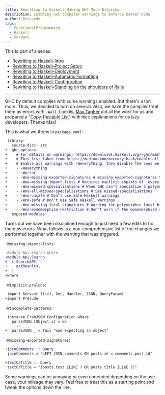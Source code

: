 ```yaml
---
title: Rewriting to Haskell–Making GHC More Nitpicky
description: Enabling GHC compiler warnings to enforce better code
author: Riccardo
tags:
  - FunctionalProgramming
  - Haskell
  - Servant
---
```


This is part of a series:

- [Rewriting to Haskell–Intro](https://odone.io/posts/2020-02-26-rewriting-haskell-intro.html)
- [Rewriting to Haskell–Project Setup](https://odone.io/posts/2020-03-03-rewriting-haskell-setup.html)
- [Rewriting to Haskell–Deployment](https://odone.io/posts/2020-03-14-rewriting-haskell-server.html)
- [Rewriting to Haskell–Automatic Formatting](https://odone.io/posts/2020-03-19-rewriting-haskell-formatting.html)
- [Rewriting to Haskell–Configuration](https://odone.io/posts/2020-03-23-rewriting-haskell-configuration.html)
- [Rewriting to Haskell–Standing on the shoulders of Rails](https://odone.io/posts/2020-03-30-rails.html)

---

GHC by default compiles with some warnings enabled. But there's a ton more. Thus, we decided to turn on several. Also, we have the compiler treat them as errors with `-Wall`. Luckily, [Max Tagher](https://twitter.com/MaxTagher) did all the work for us and prepared a ["Copy-Pastable List"](https://medium.com/mercury-bank/enable-all-the-warnings-a0517bc081c3) with nice explanations for us lazy developers. Thanks Max!

This is what we threw in `package.yaml`:

```diff
 library:
   source-dirs: src
+  ghc-options:
+    # For details on warnings: https://downloads.haskell.org/~ghc/master/users-guide/using-warnings.html
+    # This list taken from https://medium.com/mercury-bank/enable-all-the-warnings-a0517bc081c3
+    # Enable all warnings with -Weverything, then disable the ones we don’t care about
+    - -Weverything
+    - -Werror
+    - -Wno-missing-exported-signatures # missing-exported-signatures turns off the more strict -Wmissing-signatures. See https://ghc.haskell.org/trac/ghc/ticket/14794#ticket
+    - -Wno-missing-import-lists # Requires explicit imports of _every_ function (e.g. ‘$’); too strict
+    - -Wno-missed-specialisations # When GHC can’t specialize a polymorphic function. No big deal and requires fixing underlying libraries to solve.
+    - -Wno-all-missed-specialisations # See missed-specialisations
+    - -Wno-unsafe # Don’t use Safe Haskell warnings
+    - -Wno-safe # Don’t use Safe Haskell warnings
+    - -Wno-missing-local-signatures # Warning for polymorphic local bindings; nothing wrong with those.
+    - -Wno-monomorphism-restriction # Don’t warn if the monomorphism restriction is used
   exposed-modules:
```

Turns out we have been disciplined enough to just need a few edits to fix the new errors. What follows is a non-comprehensive list of the changes we performed together with the warning that was triggered.

`-Wmissing-import-lists`:

```diff
-module Api.Search where
+module Api.Search
+  ( SearchAPI,
+    getResults,
+  )
+where
```

`-Wimplicit-prelude`:

```diff
 import Servant ((:>), Get, Handler, JSON, QueryParam)
+import Prelude
```

`-Wincomplete-patterns`:

```diff
 instance FromJSON Configuration where
   parseJSON (Object x) = do
     -- ...
+  parseJSON _ = fail "was expecting an object"
```

`-Wmissing-exported-signatures`:

```diff
+joinComments :: Query
 joinComments = "LEFT JOIN comments ON posts.id = comments.post_id"

+textOrTitle :: Query
 textOrTitle = "(posts.text ILIKE ? OR posts.title ILIKE ?)"
```

Some warnings can be annoying or even unneeded depending on the use-case, your mileage may vary. Feel free to treat this as a starting point and tweak the options down the line.
